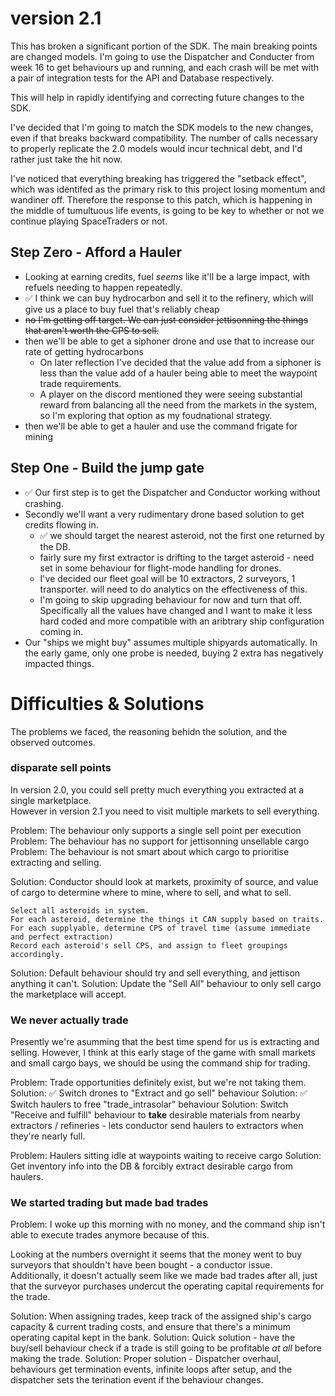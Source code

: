 # version 2.1

This has broken a significant portion of the SDK. The main breaking points are changed models.
I'm going to use the Dispatcher and Conducter from week 16 to get behaviours up and running, and each crash will be met with a pair of integration tests for the API and Database respectively.

This will help in rapidly identifying and correcting future changes to the SDK.

I've decided that I'm going to match the SDK models to the new changes, even if that breaks backward compatibility. The number of calls necessary to properly replicate the 2.0 models would incur technical debt, and I'd rather just take the hit now.

I've noticed that everything breaking has triggered the "setback effect", which was identifed as the primary risk to this project losing momentum and wandiner off. Therefore the response to this patch, which is happening in the middle of tumultuous life events, is going to be key to whether or not we continue playing SpaceTraders or not.

## Step Zero - Afford a Hauler
- Looking at earning credits, fuel _seems_ like it'll be a large impact, with refuels needing to happen repeatedly.
- ✅ I think we can buy hydrocarbon and sell it to the refinery, which will give us a place to buy fuel that's reliably cheap
- ~~no I'm getting off target. We can just consider jettisonning the things that aren't worth the CPS to sell.~~
- then we'll be able to get a siphoner drone and use that to increase our rate of getting hydrocarbons
  - On later reflection I've decided that the value add from a siphoner is less than the value add of a hauler being able to meet the waypoint trade requirements.
   - A player on the discord mentioned they were seeing substantial reward from balancing all the need from the markets in the system, so I'm exploring that option as my foudnational strategy.
- then we'll be able to get a hauler and use the command frigate for mining

## Step One - Build the jump gate
-  ✅ Our first step is to get the Dispatcher and Conductor working without crashing.
- Secondly we'll want a very rudimentary drone based solution to get credits flowing in.
  - ✅ we should target the nearest asteroid, not the first one returned by the DB.
  - fairly sure my first extractor is drifting to the target asteroid - need set in some behaviour for flight-mode handling for drones.
  - I've decided our fleet goal will be 10 extractors, 2 surveyors, 1 transporter. will need to do analytics on the effectiveness of this.
  - I'm going to skip upgrading behaviour for now and turn that off. Specifically all the values have changed and I want to make it less hard coded and more compatible with an aribtrary ship configuration coming in.
- Our "ships we might buy" assumes multiple shipyards automatically. In the early game, only one probe is needed, buying 2 extra has negatively impacted things.



# Difficulties & Solutions
The problems we faced, the reasoning behidn the solution, and the observed outcomes.




### disparate sell points

In version 2.0, you could sell pretty much everything you extracted at a single marketplace.  
However in version 2.1 you need to visit multiple markets to sell everything.

Problem: The behaviour only supports a single sell point per execution
Problem: The behaviour has no support for jettisonning unsellable cargo
Problem: The behaviour is not smart about which cargo to prioritise extracting and selling. 


Solution: Conductor should look at markets, proximity of source, and value of cargo to determine where to mine, where to sell, and what to sell.
```
Select all asteroids in system.
For each asteroid, determine the things it CAN supply based on traits. 
For each supplyable, determine CPS of travel time (assume immediate and perfect extraction)
Record each asteroid's sell CPS, and assign to fleet groupings accordingly.
```
Solution: Default behaviour should try and sell everything, and jettison anything it can't.
Solution: Update the "Sell All" behaviour to only sell cargo the marketplace will accept.

### We never actually trade
 
Presently we're asumming that the best time spend for us is extracting and selling.
However, I think at this early stage of the game with small markets and small cargo bays, we should be using the command ship for trading.

Problem: Trade opportunities definitely exist, but we're not taking them.
Solution: ✅ Switch drones to "Extract and go sell" behaviour 
Solution: ✅ Switch haulers to free "trade_intrasolar" behaviour
Solution: Switch "Receive and fulfill" behaviour to **take** desirable materials from nearby extractors / refineries - lets conductor send haulers to extractors when they're nearly full.



Problem: Haulers sitting idle at waypoints waiting to receive cargo
Solution: Get inventory info into the DB & forcibly extract desirable cargo from haulers.


### We started trading but made bad trades

Problem: I woke up this morning with no money, and the command ship isn't able to execute trades anymore because of this.

Looking at the numbers overnight it seems that the money went to buy surveyors that shouldn't have been bought - a conductor issue.
Additionally, it doesn't actually seem like we made bad trades after all, just that the surveyor purchases undercut the operating capital requirements for the trade.

Solution: When assigning trades, keep track of the assigned ship's cargo capacity & current trading costs, and ensure that there's a minimum operating capital kept in the bank.
Solution: Quick solution - have the buy/sell behaviour check if a trade is still going to be profitable _at all_ before making the trade. 
Solution: Proper solution - Dispatcher overhaul, behaviours get termination events, infinite loops after setup, and the dispatcher sets the terination event if the behaviour changes.